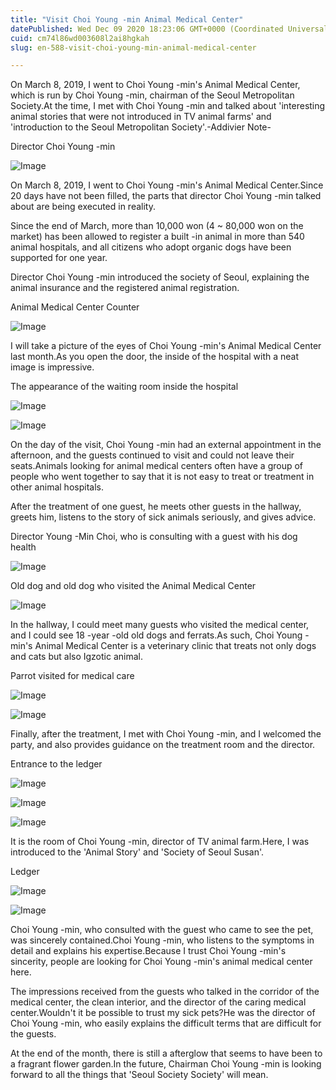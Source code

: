 ```yaml
---
title: "Visit Choi Young -min Animal Medical Center"
datePublished: Wed Dec 09 2020 18:23:06 GMT+0000 (Coordinated Universal Time)
cuid: cm74l86wd003608l2ai8hgkah
slug: en-588-visit-choi-young-min-animal-medical-center

---
```



On March 8, 2019, I went to Choi Young -min's Animal Medical Center, which is run by Choi Young -min, chairman of the Seoul Metropolitan Society.At the time, I met with Choi Young -min and talked about 'interesting animal stories that were not introduced in TV animal farms' and 'introduction to the Seoul Metropolitan Society'.-Addivier Note-

Director Choi Young -min

![Image](https://cdn.hashnode.com/res/hashnode/image/upload/v1739526573136/28e99a76-dcfa-47e7-92bd-f3f5f5af236e.png)

On March 8, 2019, I went to Choi Young -min's Animal Medical Center.Since 20 days have not been filled, the parts that director Choi Young -min talked about are being executed in reality.

Since the end of March, more than 10,000 won (4 ~ 80,000 won on the market) has been allowed to register a built -in animal in more than 540 animal hospitals, and all citizens who adopt organic dogs have been supported for one year.

Director Choi Young -min introduced the society of Seoul, explaining the animal insurance and the registered animal registration.

Animal Medical Center Counter

![Image](https://cdn.hashnode.com/res/hashnode/image/upload/v1739526575314/52c8265e-611e-4379-b462-6b8c3173eb36.jpeg)

I will take a picture of the eyes of Choi Young -min's Animal Medical Center last month.As you open the door, the inside of the hospital with a neat image is impressive.

The appearance of the waiting room inside the hospital

![Image](https://cdn.hashnode.com/res/hashnode/image/upload/v1739526577861/700cfaad-5c22-4e90-a92a-2e0993732f7f.jpeg)

![Image](https://cdn.hashnode.com/res/hashnode/image/upload/v1739526580506/1e9f2aa6-bb51-4547-82d9-eea2a058e158.jpeg)

On the day of the visit, Choi Young -min had an external appointment in the afternoon, and the guests continued to visit and could not leave their seats.Animals looking for animal medical centers often have a group of people who went together to say that it is not easy to treat or treatment in other animal hospitals.

After the treatment of one guest, he meets other guests in the hallway, greets him, listens to the story of sick animals seriously, and gives advice.

Director Young -Min Choi, who is consulting with a guest with his dog health

![Image](https://cdn.hashnode.com/res/hashnode/image/upload/v1739526583237/892442b4-dd7c-432c-9181-a99b4d3de55c.jpeg)

Old dog and old dog who visited the Animal Medical Center

![Image](https://cdn.hashnode.com/res/hashnode/image/upload/v1739526585477/efd21477-5a60-423c-869c-b16b420d2abc.jpeg)

In the hallway, I could meet many guests who visited the medical center, and I could see 18 -year -old old dogs and ferrats.As such, Choi Young -min's Animal Medical Center is a veterinary clinic that treats not only dogs and cats but also Igzotic animal.

Parrot visited for medical care

![Image](https://cdn.hashnode.com/res/hashnode/image/upload/v1739526587555/60b7a090-f5e2-4f68-926d-0e3dad3964a0.jpeg)

![Image](https://cdn.hashnode.com/res/hashnode/image/upload/v1739526589727/2af52df8-5cf3-4f72-a38f-c6acf49f4ba5.jpeg)

Finally, after the treatment, I met with Choi Young -min, and I welcomed the party, and also provides guidance on the treatment room and the director.

Entrance to the ledger

![Image](https://cdn.hashnode.com/res/hashnode/image/upload/v1739526593258/b9563dab-8cff-4506-ae10-8bd4e332e17a.jpeg)

![Image](https://cdn.hashnode.com/res/hashnode/image/upload/v1739526595622/0537f206-c60c-4c5c-b7e2-038bc8080143.jpeg)

![Image](https://cdn.hashnode.com/res/hashnode/image/upload/v1739526597763/a15b2172-c5d9-47af-8da3-e8fcbb9c939f.jpeg)

It is the room of Choi Young -min, director of TV animal farm.Here, I was introduced to the 'Animal Story' and 'Society of Seoul Susan'.

Ledger

![Image](https://cdn.hashnode.com/res/hashnode/image/upload/v1739526599949/684b8d31-5861-4ae4-b5f0-8f10d4709800.jpeg)

![Image](https://cdn.hashnode.com/res/hashnode/image/upload/v1739526602559/ccdc2458-72f5-4936-8df4-97783f973523.jpeg)

Choi Young -min, who consulted with the guest who came to see the pet, was sincerely contained.Choi Young -min, who listens to the symptoms in detail and explains his expertise.Because I trust Choi Young -min's sincerity, people are looking for Choi Young -min's animal medical center here.

The impressions received from the guests who talked in the corridor of the medical center, the clean interior, and the director of the caring medical center.Wouldn't it be possible to trust my sick pets?He was the director of Choi Young -min, who easily explains the difficult terms that are difficult for the guests.

At the end of the month, there is still a afterglow that seems to have been to a fragrant flower garden.In the future, Chairman Choi Young -min is looking forward to all the things that 'Seoul Society Society' will mean.